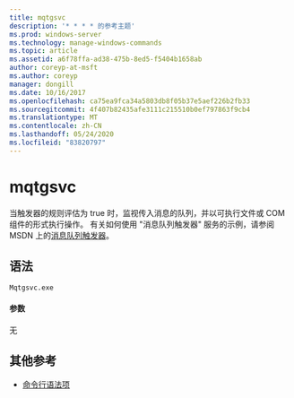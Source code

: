 ```yaml
---
title: mqtgsvc
description: '* * * * 的参考主题'
ms.prod: windows-server
ms.technology: manage-windows-commands
ms.topic: article
ms.assetid: a6f78ffa-ad38-475b-8ed5-f5404b1658ab
author: coreyp-at-msft
ms.author: coreyp
manager: dongill
ms.date: 10/16/2017
ms.openlocfilehash: ca75ea9fca34a5803db8f05b37e5aef226b2fb33
ms.sourcegitcommit: 4f407b82435afe3111c215510b0ef797863f9cb4
ms.translationtype: MT
ms.contentlocale: zh-CN
ms.lasthandoff: 05/24/2020
ms.locfileid: "83820797"
---
```

# <a name="mqtgsvc"></a>mqtgsvc



当触发器的规则评估为 true 时，监视传入消息的队列，并以可执行文件或 COM 组件的形式执行操作。 有关如何使用 "消息队列触发器" 服务的示例，请参阅 MSDN 上的[消息队列触发器](https://go.microsoft.com/fwlink/?LinkId=248725)。

## <a name="syntax"></a>语法

```
Mqtgsvc.exe
```

#### <a name="parameters"></a>参数

无

## <a name="additional-references"></a>其他参考

- [命令行语法项](command-line-syntax-key.md)